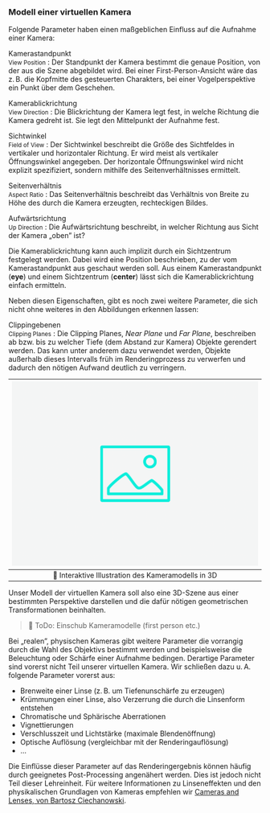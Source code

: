 
### Modell einer virtuellen Kamera

Folgende Parameter haben einen maßgeblichen Einfluss auf die Aufnahme einer Kamera:

Kamerastandpunkt<br><small class = 'text-muted'>View Position</small>
: Der Standpunkt der Kamera bestimmt die genaue Position, von der aus die Szene abgebildet wird. Bei einer First-Person-Ansicht wäre das z.&thinsp;B. die Kopfmitte des gesteuerten Charakters, bei einer Vogelperspektive ein Punkt über dem Geschehen.

Kamerablickrichtung<br><small class = 'text-muted'>View Direction</small>
: Die Blickrichtung der Kamera legt fest, in welche Richtung die Kamera gedreht ist. Sie legt den Mittelpunkt der Aufnahme fest.
          
Sichtwinkel<br><small class = 'text-muted'>Field of View</small>
: Der Sichtwinkel beschreibt die Größe des Sichtfeldes in vertikaler und horizontaler Richtung. Er wird meist als vertikaler Öffnungswinkel angegeben. Der horizontale Öffnungswinkel wird nicht explizit spezifiziert, sondern mithilfe des Seitenverhältnisses ermittelt.

Seitenverhältnis<br><small class = 'text-muted'>Aspect Ratio</small>
: Das Seitenverhältnis beschreibt das Verhältnis von Breite zu Höhe des durch die Kamera erzeugten, rechteckigen Bildes.

Aufwärtsrichtung<br><small class = 'text-muted'>Up Direction</small>
: Die Aufwärtsrichtung beschreibt, in welcher Richtung aus Sicht der Kamera  &bdquo;oben&rdquo; ist?

Die Kamerablickrichtung kann auch implizit durch ein Sichtzentrum festgelegt werden. Dabei wird eine Position beschrieben, zu der vom Kamerastandpunkt aus geschaut werden soll. Aus einem Kamerastandpunkt (**eye**) und einem Sichtzentrum (**center**) lässt sich die Kamerablickrichtung einfach ermitteln. 

Neben diesen Eigenschaften, gibt es noch zwei weitere Parameter, die sich nicht ohne weiteres in den Abbildungen erkennen lassen:


Clippingebenen<br><small class = 'text-muted'>Clipping Planes</small>
: Die Clipping Planes, *Near Plane* und *Far Plane*, beschreiben ab bzw. bis zu welcher Tiefe (dem Abstand zur Kamera) Objekte gerendert werden. Das kann unter anderem dazu verwendet werden, Objekte außerhalb dieses Intervalls früh im Renderingprozess zu verwerfen und dadurch den nötigen Aufwand deutlich zu verringern.


| ![camera-model](../ph-secondary.png?as=webp) |
| :--------------: |
| :jigsaw: Interaktive Illustration des Kameramodells in 3D |

Unser Modell der virtuellen Kamera soll also eine 3D-Szene aus einer bestimmten Perspektive darstellen und die dafür nötigen geometrischen Transformationen beinhalten.

> :jigsaw: ToDo: Einschub Kameramodelle (first person etc.) 

Bei &bdquo;realen&rdquo;, physischen Kameras gibt weitere Parameter die vorrangig durch die Wahl des Objektivs bestimmt werden und beispielsweise die Beleuchtung oder Schärfe einer Aufnahme bedingen. Derartige Parameter sind vorerst nicht Teil unserer virtuellen Kamera. Wir schließen dazu u.&thinsp;A. folgende Parameter vorerst aus:

- Brenweite einer Linse (z.&thinsp;B. um Tiefenunschärfe zu erzeugen)
- Krümmungen einer Linse, also Verzerrung die durch die Linsenform entstehen
- Chromatische und Sphärische Aberrationen
- Vignettierungen
- Verschlusszeit und Lichtstärke (maximale Blendenöffnung)
- Optische Auflösung (vergleichbar mit der Renderingauflösung)
- ...

Die Einflüsse dieser Parameter auf das Renderingergebnis können häufig durch geeignetes Post-Processing angenähert werden. Dies ist jedoch nicht Teil dieser Lehreinheit. Für weitere Informationen zu Linseneffekten und den physikalischen Grundlagen von Kameras empfehlen wir [Cameras and Lenses, von Bartosz Ciechanowski](https://ciechanow.ski/cameras-and-lenses/).
